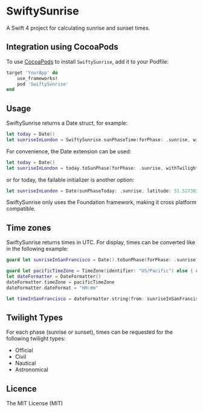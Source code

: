 # SwiftySunrise

A Swift 4 project for calculating sunrise and sunset times. 

## Integration using CocoaPods

To use [CocoaPods](http://cocoapods.org/) to install `SwiftySunrise`, add it to your Podfile:

```ruby
target 'YourApp' do
    use_frameworks!
	pod 'SwiftySunrise'
end
```

## Usage

SwiftySunrise returns a Date struct, for example:

```swift
let today = Date()
let sunriseInLondon = SwiftySunrise.sunPhaseTime(forPhase: .sunrise, withTwilightType: .official, onDay: today, atLatitude: 51.527383, andLongitude: -0.0881353)
```

For convenience, the Date extension can be used:

```swift
let today = Date()
let sunriseInLondon = today.toSunPhase(forPhase: .sunrise, withTwilightType: .official, atLatitude: 51.527383, andLongitude: -0.0881353)
```
or for today, the failable initializer is another option:
```swift
let sunriseInLondon = Date(sunPhaseToday: .sunrise, latitude: 51.527383, longitude: -0.0881353)
```

SwiftySunrise only uses the Foundation framework, making it cross platform compatible.

## Time zones
SwiftySunrise returns times in UTC. For display, times can be converted like in the following example:

```swift
guard let sunriseInSanFrancisco = Date().toSunPhase(forPhase: .sunrise, withTwilightType: .official, atLatitude: 37.7576171, andLongitude: -122.5776844) else { return }

guard let pacificTimeZone = TimeZone(identifier: "US/Pacific") else { return }
let dateFormatter = DateFormatter()
dateFormatter.timeZone = pacificTimeZone
dateFormatter.dateFormat = "HH:mm"

let timeInSanFrancisco = dateFormatter.string(from: sunriseInSanFrancisco) // "07:43"
```

## Twilight Types
For each phase (sunrise or sunset), times can be requested for the following twilight types:
- Official
- Civil
- Nautical
- Astronomical

## Licence
The MIT License (MIT)
